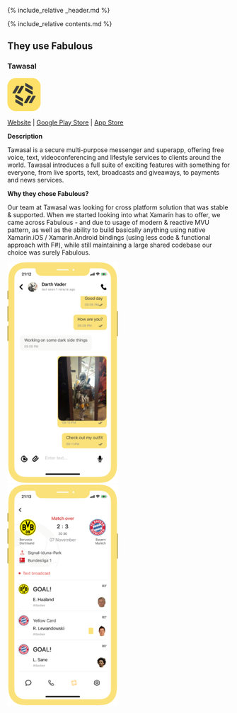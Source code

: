 {% include_relative _header.md %}

{% include_relative contents.md %}

## They use Fabulous

### Tawasal

<img alt="Tawasal" src="../assets/apps-using-fabulous/tawasal/logo.png" height="75" />

[Website](https://www.tawasal.ae) | [Google Play Store](https://play.google.com/store/apps/details?id=com.tawasul.messenger) | [App Store](https://apps.apple.com/app/id1507761438)

**Description**

Tawasal is a secure multi-purpose messenger and superapp, offering free voice, text, videoconferencing and lifestyle services to clients around the world. Tawasal introduces a full suite of exciting features with something for everyone, from live sports, text, broadcasts and giveaways, to payments and news services.

**Why they chose Fabulous?**

Our team at Tawasal was looking for cross platform solution that was stable & supported. When we started looking into what Xamarin has to offer, we came across Fabulous - and due to usage of modern & reactive MVU pattern, as well as the ability to build basically anything using native Xamarin.iOS / Xamarin.Android bindings (using less code & functional approach with F#), while still maintaining a large shared codebase our choice was surely Fabulous.

<a href="../assets/apps-using-fabulous/tawasal/screenshot-2.png"><img alt="Screenshot of the chat interface of Tawasal" src="../assets/apps-using-fabulous/tawasal/screenshot-2.png" height="500" /></a>&nbsp;&nbsp;&nbsp;&nbsp;
<a href="../assets/apps-using-fabulous/tawasal/screenshot-1.png"><img alt="Screenshot of the result of a football match in Tawasal" src="../assets/apps-using-fabulous/tawasal/screenshot-1.png" height="500" /></a>
